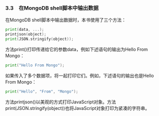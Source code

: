 ### 3.3　在MongoDB shell脚本中输出数据

在MongoDB shell脚本中输出数据时，本书使用了三个方法：

```go
print(data, ...);
printjson(object);
print(JSON.stringify(object));
```

方法print()打印传递给它的参数data，例如下述语句的输出为Hello From Mongo：

```go
print("Hello From Mongo");
```

如果传入了多个数据项，将一起打印它们。例如，下述语句的输出也是Hello From Mongo：

```go
print("Hello", "From", "Mongo");
```

方法printjson()以美观的方式打印JavaScript对象。方法print(JSON.stringify(object))也将JavaScript对象打印为紧凑的字符串。

